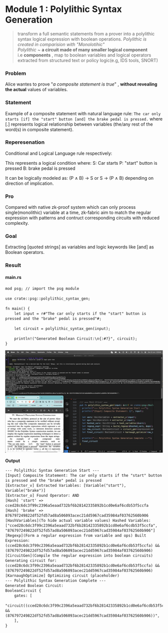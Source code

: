 # Module 1 : Polylithic Syntax Generation

> transform a full semantic statements from a prover into a polylithic syntax logical expression with boolean operations.
> _Polylithic is created in comparision with "Monolotihic"_  
> _Polylithic_ ~ **a circuit made of many smaller logical component**  
> i.e **components** , map to boolean variables and logical operators extracted from structured text or policy logic(e.g, IDS tools, SNORT)

### Problem

Alice wantes to prove "_a composite statement is true_" ,
**without revealing the actual** values of variables.

### Statement

Example of a composite statement with natural language rule:
`The car only starts [if] the "start" button [and] the brake pedal is pressed.`
where [.] represents logical relationship between variables (the/any rest of the word(s) in composite statement).

### Reperesenation

Conditional and Logical Language rule respectively:

This represents a logical condition where:
S: Car starts
P: "start" button is pressed
B: brake pedal is pressed

It can be logically modeled as:
(P ∧ B) → S or S → (P ∧ B)
depending on direction of implication.

### Pro

Compared with native zk-proof system which can only process single(monolithic) variable at a time, zk-fabric aim to match the regular expression with patterns and contruct corresponding circuits with reduced complexity.

### Goal

Extracting [quoted strings] as variables and logic keywords like [and] as Boolean operators.

### Result

#### main.rs

```
mod psg; // import the psg module

use crate::psg::polylithic_syntax_gen;

fn main() {
    let input = r#"The car only starts if the "start" button is pressed and the "brake" pedal is pressed"#;

    let circuit = polylithic_syntax_gen(input);

    println!("Generated Boolean Circuit:\n{:#?}", circuit);
}
```

![Polylithic Syntax Generation](assets/PolylithicSyntaxGeneration.png)

**Output**

```
--- Polylithic Syntax Generation Start ---
[Input] Composite Statement: The car only starts if the "start" button is pressed and the "brake" pedal is pressed
[Extractor_v] Extracted Variables: [Variable("start"), Variable("brake")]
[Extractor_o] Found Operator: AND
[Hash] 'start' => cced28c6dc3f99c2396a5eaad732bf6b28142335892b1cd0e6af6cdb53f5ccfa
[Hash] 'brake' => 876797249822df52fd57ad8a506093acec21dd5967cad35984af03762560b906
[HashVariables](To hide actual variable values) Hashed Variables: ["cced28c6dc3f99c2396a5eaad732bf6b28142335892b1cd0e6af6cdb53f5ccfa", "876797249822df52fd57ad8a506093acec21dd5967cad35984af03762560b906"]
[Regexp](Form a regular expression from variable and ops) Built Expression: (cced28c6dc3f99c2396a5eaad732bf6b28142335892b1cd0e6af6cdb53f5ccfa) && (876797249822df52fd57ad8a506093acec21dd5967cad35984af03762560b906)
[CircuitGen](Compile the regular expression into boolean circuits) Generating circuit for: (cced28c6dc3f99c2396a5eaad732bf6b28142335892b1cd0e6af6cdb53f5ccfa) && (876797249822df52fd57ad8a506093acec21dd5967cad35984af03762560b906)
[KarnaughOptimize] Optimizing circuit (placeholder)
--- Polylithic Syntax Generation Complete ---
Generated Boolean Circuit:
BooleanCircuit {
    gates: [
        "circuit((cced28c6dc3f99c2396a5eaad732bf6b28142335892b1cd0e6af6cdb53f5ccfa) && (876797249822df52fd57ad8a506093acec21dd5967cad35984af03762560b906))",
    ],
}
```
